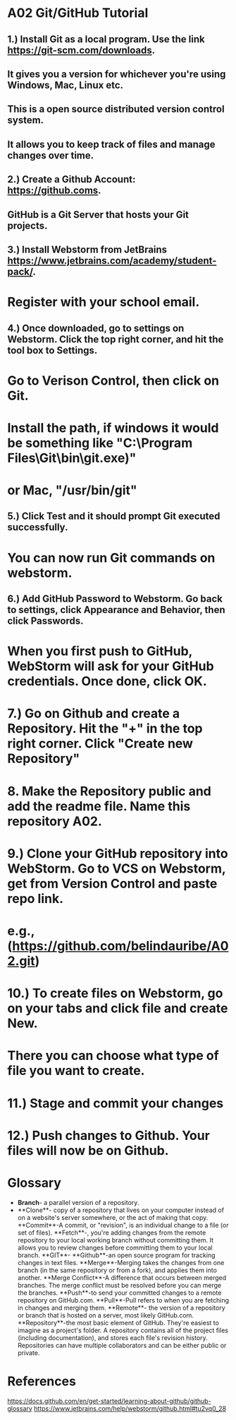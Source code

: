 
# A02 Git/GitHub Tutorial
## 1.) Install Git as a local program. Use the link https://git-scm.com/downloads. 
##       It gives you a version for whichever you're using Windows, Mac, Linux etc.  
##       This is a open source distributed version control system. 
##       It allows you to keep track of files and manage changes over time.

## 2.)  Create a Github Account: https://github.coms. 
##       GitHub is a Git Server that hosts your Git projects.
## 3.) Install Webstorm from JetBrains https://www.jetbrains.com/academy/student-pack/. 
#        Register with your school email.
## 4.) Once downloaded, go to settings on Webstorm. Click the top right corner, and hit the tool box to Settings.
#       Go to Verison Control, then click on Git. 
#       Install the path, if windows it would be something like "C:\Program Files\Git\bin\git.exe)" 
#       or Mac, "/usr/bin/git"
##  5.)   Click Test and it should prompt Git executed successfully. 
#       You can now run Git commands on webstorm.
##  6.) Add GitHub Password to Webstorm. Go back to settings, click Appearance and Behavior, then click Passwords.
#            When you first push to GitHub, WebStorm will ask for your GitHub credentials. Once done, click OK.
#    7.) Go on Github and create a Repository. Hit the "+" in the top right corner. Click "Create new Repository"
#    8. Make the Repository public and add the readme file. Name this repository A02.
#    9.) Clone your GitHub repository into WebStorm. Go to VCS on Webstorm, get from Version Control and paste repo link.
#       e.g., (https://github.com/belindauribe/A02.git)
#   10.) To create files on Webstorm, go on your tabs and click file and create New. 
#           There you can choose what type of file you want to create.
#    11.)  Stage and commit your changes
#     12.) Push changes to Github. Your files will now be on Github.

# Glossary
<ul>
<li> <strong>Branch</strong>- a parallel version of a repository.</li>
<li>**Clone**- copy of a repository that lives on your computer instead of on a website's server somewhere, or the act of making that copy.</li>
**Commit**-A commit, or "revision", is an individual change to a file (or set of files).
**Fetch**-, you're adding changes from the remote repository to your local working branch without committing them. It 
allows you to review changes before committing them to your local branch.
**GIT**-
**Github**-an open source program for tracking changes in text files.
**Merge**-Merging takes the changes from one branch (in the same repository or from a fork), and applies them into another.
**Merge Conflict**-A difference that occurs between merged branches. The merge conflict must be resolved before you can merge the branches.
**Push**-to send your committed changes to a remote repository on GitHub.com.
**Pull**-Pull refers to when you are fetching in changes and merging them.
**Remote**- the version of a repository or branch that is hosted on a server, most likely GitHub.com.
**Repository**-the most basic element of GitHub. They're easiest to imagine as a project's folder.
            A repository contains all of the project files (including documentation), and stores each file's revision history.
            Repositories can have multiple collaborators and can be either public or private.
</ul>


# References

https://docs.github.com/en/get-started/learning-about-github/github-glossary
https://www.jetbrains.com/help/webstorm/github.html#tu2vq0_28 